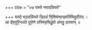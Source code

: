 +++
title = "०७ यस्ते भरादन्नियते"

+++
यस्ते॒ भरा॒दन्नि॑यते चि॒दन्नं॑ नि॒शिष॑न्म॒न्द्रमति॑थिमु॒दीर॑त् ।  
आ दे॑व॒युरि॒नध॑ते दुरो॒णे तस्मि॑न्र॒यिर्ध्रु॒वो अ॑स्तु॒ दास्वा॑न् ॥